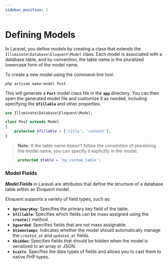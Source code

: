 ```yaml
---
sidebar_position: 1
---
```


# Defining Models

In Laravel, you define models by creating a class that extends the `Illuminate\Database\Eloquent\Model` class. Each model is associated with a database table, and by convention, the table name is the pluralized lowercase form of the model name.

To create a new model using the command-line tool:

```
php artisan make:model Post
```

This will generate a **`Post`** model class file in the **`app`** directory. You can then open the generated model file and customize it as needed, including specifying the **`$fillable`** and other properties.

```php
use Illuminate\Database\Eloquent\Model;

class Post extends Model
{
    protected $fillable = ['title', 'content'];
}
```

> **Note:** If the table name doesn't follow the convention of pluralizing the model name, you can specify it explicitly in the model:
> 
> 
> ```php
> protected $table = 'my_custom_table';
> ```
> 

### **Model Fields**

***Model Fields*** in Laravel are attributes that define the structure of a database table within an Eloquent model. 

Eloquent supports a variety of field types, such as:

- **`$primaryKey`**: Specifies the primary key field of the table.
- **`$fillable`**: Specifies which fields can be mass assigned using the **`create()`** method.
- **`$guarded`**: Specifies fields that are not mass assignable.
- **`$timestamps`**: Indicates whether the model should automatically manage the `created_at` and `updated_at` fields.
- **`$hidden`**: Specifies fields that should be hidden when the model is serialized to an array or JSON.
- **`$casts`**: Specifies the data types of fields and allows you to cast them to native PHP types.
